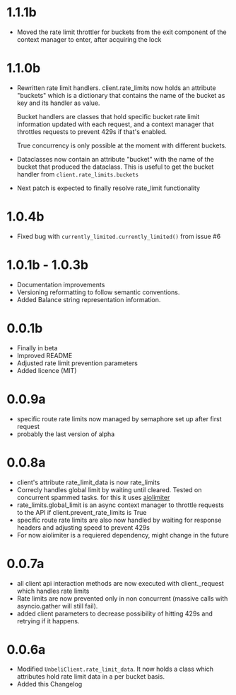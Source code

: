 # 1.1.1b
- Moved the rate limit throttler for buckets from the exit component of the context manager to enter, after acquiring the lock 

# 1.1.0b
- Rewritten rate limit handlers. client.rate_limits now holds an attribute "buckets" which is a dictionary
  that contains the name of the bucket as key and its handler as value. 
  
  Bucket handlers are classes that hold specific bucket rate limit information updated with each request, and a context manager that throttles requests to prevent 429s if that's enabled.
  
  True concurrency is only possible at the moment with different buckets.
- Dataclasses now contain an attribute "bucket" with the name of the bucket that produced the dataclass.
  This is useful to get the bucket handler from `client.rate_limits.buckets`
- Next patch is expected to finally resolve rate_limit functionality

# 1.0.4b
- Fixed bug with `currently_limited.currently_limited()` from issue #6 

# 1.0.1b - 1.0.3b 
- Documentation improvements
- Versioning reformatting to follow semantic conventions.
- Added Balance string representation information.

# 0.0.1b
- Finally in beta
- Improved README
- Adjusted rate limit prevention parameters
- Added licence (MIT)

# 0.0.9a
- specific route rate limits now managed by semaphore set up after first request
- probably the last version of alpha

# 0.0.8a
- client's attribute rate_limit_data is now rate_limits
- Correcly handles global limit by waiting until cleared. Tested on concurrent spammed tasks. for this it uses [aiolimiter](https://github.com/mjpieters/aiolimiter) 
- rate_limits.global_limit is an async context manager to throttle requests to the API if client.prevent_rate_limits is True
- specific route rate limits are also now handled by waiting for response headers and adjusting speed to prevent 429s
- For now aiolimiter is a requiered dependency, might change in the future

# 0.0.7a
- all client api interaction methods are now executed with client._request which handles rate limits
- Rate limits are now prevented only in non concurrent (massive calls with asyncio.gather will still fail).
- added client parameters to decrease possibility of hitting 429s and retrying if it happens.

# 0.0.6a
- Modified `UnbeliClient.rate_limit_data`. 
  It now holds a class which attributes hold rate limit data in a per bucket basis.
- Added this Changelog

